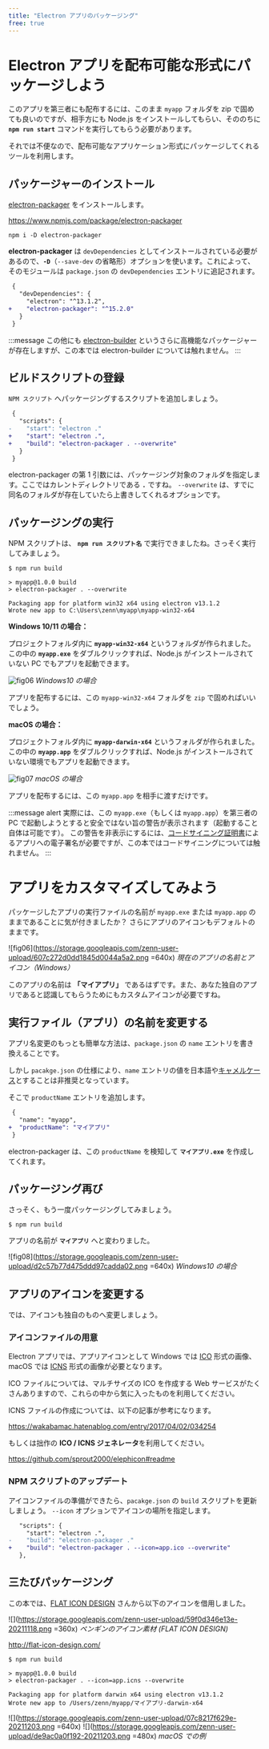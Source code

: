 ```yaml
---
title: "Electron アプリのパッケージング"
free: true
---
```


# Electron アプリを配布可能な形式にパッケージしよう

このアプリを第三者にも配布するには、このまま `myapp` フォルダを zip で固めても良いのですが、相手方にも Node.js をインストールしてもらい、そののちに **`npm run start`** コマンドを実行してもらう必要があります。

それでは不便なので、配布可能なアプリケーション形式にパッケージしてくれるツールを利用します。

## パッケージャーのインストール

[electron-packager](https://github.com/electron/electron-packager) をインストールします。

https://www.npmjs.com/package/electron-packager

```shell:shell
npm i -D electron-packager
```

**electron-packager** は `devDependencies` としてインストールされている必要があるので、**`-D`**（`--save-dev` の省略形）オプションを使います。これによって、そのモジュールは `package.json` の `devDependencies` エントリに追記されます。

```diff json:package.json
 {
   "devDependencies": {
     "electron": "^13.1.2",
+    "electron-packager": "^15.2.0"
   }
 }
```

:::message
この他にも [electron-builder](https://www.electron.build/) というさらに高機能なパッケージャーが存在しますが、この本では electron-builder については触れません。
:::

## ビルドスクリプトの登録

`NPM スクリプト` へパッケージングするスクリプトを追加しましょう。

```diff json:package.json
 {
   "scripts": {
-    "start": "electron ."
+    "start": "electron .",
+    "build": "electron-packager . --overwrite"
   }
 }
```

electron-packager の第 1 引数には、パッケージング対象のフォルダを指定します。ここではカレントディレクトリである **`.`** ですね。
`--overwrite` は、すでに同名のフォルダが存在していたら上書きしてくれるオプションです。

## パッケージングの実行

NPM スクリプトは、 **`npm run スクリプト名`** で実行できましたね。さっそく実行してみましょう。

```shell:shell
$ npm run build

> myapp@1.0.0 build
> electron-packager . --overwrite

Packaging app for platform win32 x64 using electron v13.1.2
Wrote new app to C:\Users\zenn\myapp\myapp-win32-x64
```

**Windows 10/11 の場合：**

プロジェクトフォルダ内に **`myapp-win32-x64`** というフォルダが作られました。この中の **`myapp.exe`** をダブルクリックすれば、Node.js がインストールされていない PC でもアプリを起動できます。

![fig06](https://storage.googleapis.com/zenn-user-upload/607c272d0dd1845d0044a5a2.png)
_Windows10 の場合_

アプリを配布するには、この `myapp-win32-x64` フォルダを `zip` で固めればいいでしょう。

**macOS の場合：**

プロジェクトフォルダ内に **`myapp-darwin-x64`** というフォルダが作られました。この中の **`myapp.app`** をダブルクリックすれば、Node.js がインストールされていない環境でもアプリを起動できます。

![fig07](https://storage.googleapis.com/zenn-user-upload/f91fa827e59ebe73c32f4400.png)
_macOS の場合_

アプリを配布するには、この `myapp.app` を相手に渡すだけです。

:::message alert
実際には、この `myapp.exe`（もしくは `myapp.app`）を第三者の PC で起動しようとすると安全ではない旨の警告が表示されます（起動すること自体は可能です）。
この警告を非表示にするには、[コードサイニング証明書](https://comodo.jp/products/evcodesign.html)によるアプリへの電子署名が必要ですが、この本ではコードサイニングについては触れません。
:::

# アプリをカスタマイズしてみよう

パッケージしたアプリの実行ファイルの名前が `myapp.exe` または `myapp.app` のままであることに気が付きましたか？ さらにアプリのアイコンもデフォルトのままです。

![fig06](https://storage.googleapis.com/zenn-user-upload/607c272d0dd1845d0044a5a2.png =640x)
_現在のアプリの名前とアイコン（Windows）_

このアプリの名前は **「マイアプリ」** であるはずです。また、あなた独自のアプリであると認識してもらうためにもカスタムアイコンが必要ですね。

## 実行ファイル（アプリ）の名前を変更する

アプリ名変更のもっとも簡単な方法は、`package.json` の `name` エントリを書き換えることです。

しかし `pacakge.json` の仕様により、`name` エントリの値を日本語や[キャメルケース](http://ja.wikipedia.org/w/index.php?curid=410559)とすることは非推奨となっています。

そこで `productName` エントリを追加します。

```diff json:package.json
 {
   "name": "myapp",
+  "productName": "マイアプリ"
 }
```

electron-packager は、この `productName` を検知して **`マイアプリ.exe`** を作成してくれます。

## パッケージング再び

さっそく、もう一度パッケージングしてみましょう。

```shell:shell
$ npm run build
```

アプリの名前が **`マイアプリ`** へと変わりました。

![fig08](https://storage.googleapis.com/zenn-user-upload/d2c57b77d475ddd97cadda02.png =640x)
_Windows10 の場合_

## アプリのアイコンを変更する

では、アイコンも独自のものへ変更しましょう。

### アイコンファイルの用意

Electron アプリでは、アプリアイコンとして Windows では [ICO](http://ja.wikipedia.org/w/index.php?curid=1817783) 形式の画像、macOS では [ICNS](https://en.wikipedia.org/wiki/Apple_Icon_Image_format) 形式の画像が必要となります。

ICO ファイルについては、マルチサイズの ICO を作成する Web サービスがたくさんありますので、これらの中から気に入ったものを利用してください。

ICNS ファイルの作成については、以下の記事が参考になります。

https://wakabamac.hatenablog.com/entry/2017/04/02/034254

もしくは拙作の **ICO / ICNS ジェネレータ**を利用してください。

https://github.com/sprout2000/elephicon#readme

### NPM スクリプトのアップデート

アイコンファイルの準備ができたら、`pacakge.json` の `build` スクリプトを更新しましょう。
`--icon` オプションでアイコンの場所を指定します。

```diff json:package.json
   "scripts": {
     "start": "electron .",
-    "build": "electron-packager ."
+    "build": "electron-packager . --icon=app.ico --overwrite"
   },
```

## 三たびパッケージング

この本では、[FLAT ICON DESIGN](http://flat-icon-design.com/) さんから以下のアイコンを借用しました。

![](https://storage.googleapis.com/zenn-user-upload/59f0d346e13e-20211118.png =360x)
_ペンギンのアイコン素材 (FLAT ICON DESIGN)_

http://flat-icon-design.com/

```shell:shell
$ npm run build

> myapp@1.0.0 build
> electron-packager . --icon=app.icns --overwrite

Packaging app for platform darwin x64 using electron v13.1.2
Wrote new app to /Users/zenn/myapp/マイアプリ-darwin-x64
```

![](https://storage.googleapis.com/zenn-user-upload/07c8217f629e-20211203.png =640x)
![](https://storage.googleapis.com/zenn-user-upload/de9ac0a0f192-20211203.png =480x)
_macOS での例_
